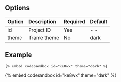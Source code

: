 ## Options

| Option | Description  | Required | Default |
| :----- | :----------- | :------- | :------ |
| id     | Project ID   | Yes      | - -     |
| theme  | Iframe theme | No       | dark    |

## Example

<!-- embed ignore begin -->

```text
{% embed codesandbox id="ke8wx" theme="dark" %}
```

<!-- embed ignore end -->

{% embed codesandbox id="ke8wx" theme="dark" %}
